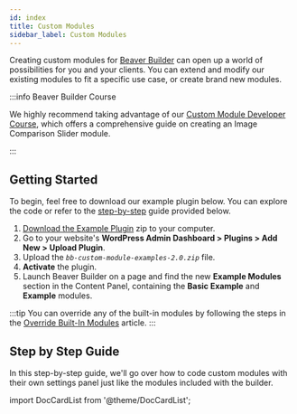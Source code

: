 ```yaml
---
id: index
title: Custom Modules
sidebar_label: Custom Modules
---
```


Creating custom modules for [Beaver Builder](https://wpbeaverbuilder.com) can
open up a world of possibilities for you and your clients. You can extend and
modify our existing modules to fit a specific use case, or create brand new
modules.

:::info Beaver Builder Course

We highly recommend taking advantage of our [Custom Module Developer Course](https://courses.wpbeaverbuilder.com/create-a-custom-beaver-builder-module), which offers a comprehensive guide on creating an Image Comparison Slider module.

:::

## Getting Started

To begin, feel free to download our example plugin below. You can explore the code or refer to the [step-by-step](#step-by-step-guide) guide provided below.

1. [Download the Example Plugin](https://www.wpbeaverbuilder.com/downloads/bb-custom-module-examples-2.0.zip) zip to your computer.
2. Go to your website's **WordPress Admin Dashboard > Plugins > Add New > Upload Plugin**.
3. Upload the *`bb-custom-module-examples-2.0.zip`* file.
4. **Activate** the plugin.
5. Launch Beaver Builder on a page and find the new **Example Modules** section in the Content Panel, containing the **Basic Example** and **Example** modules.

:::tip
You can override any of the built-in modules by following the steps in the [Override Built-In Modules](18-override-modules.md) article.
:::

## Step by Step Guide

In this step-by-step guide, we'll go over how to code custom modules with
their own settings panel just like the modules included with the builder.

import DocCardList from '@theme/DocCardList';

<DocCardList/>

